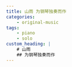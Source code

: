 ```yaml
---
title: 山雨 为钢琴独奏而作
categories:
    - original-music
tags:
    - piano
    - solo
custom_heading: |
    # 山雨
    ## 为钢琴独奏而作
---
```

